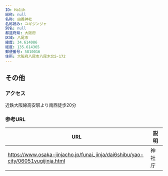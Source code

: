 ```yaml
---
ID: Ha1ih
総称: null
名称: 由義神社
名称読み: ユギジンジャ
別名: null
都道府県: 大阪府
区域: 八尾市
緯度: 34.614086
経度: 135.614365
郵便番号: 5810016
住所: 大阪府八尾市八尾木北5-172
---
```


## その他

### アクセス

近鉄大阪線高安駅より南西徒歩20分

### 参考URL

| URL                                                                              | 説明   |
| -------------------------------------------------------------------------------- | ------ |
| https://www.osaka-jinjacho.jp/funai_jinja/dai6shibu/yao-city/06051yugijinja.html | 神社庁 |
